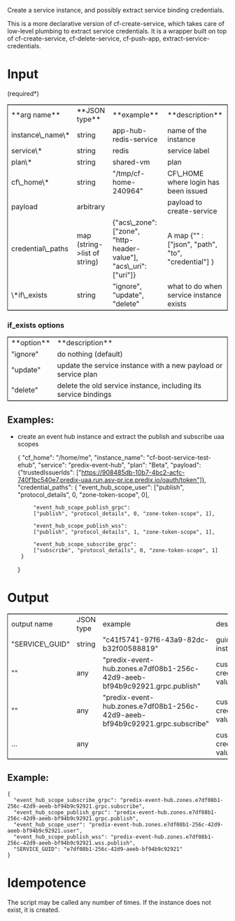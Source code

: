 Create a service instance, and possibly extract service binding credentials.

This is a more declarative version of cf-create-service, which takes care of low-level plumbing to extract service credentials.
It is a wrapper built on top of cf-create-service, cf-delete-service, cf-push-app, extract-service-credentials.

# Input

(required\*)

<table border="2" cellspacing="0" cellpadding="6" rules="groups" frame="hsides">


<colgroup>
<col  class="left" />

<col  class="left" />

<col  class="left" />

<col  class="left" />
</colgroup>
<tbody>
<tr>
<td class="left">**arg name**</td>
<td class="left">**JSON type**</td>
<td class="left">**example**</td>
<td class="left">**description**</td>
</tr>


<tr>
<td class="left">instance\_name\*</td>
<td class="left">string</td>
<td class="left">app-hub-redis-service</td>
<td class="left">name of the instance</td>
</tr>


<tr>
<td class="left">service\*</td>
<td class="left">string</td>
<td class="left">redis</td>
<td class="left">service label</td>
</tr>


<tr>
<td class="left">plan\*</td>
<td class="left">string</td>
<td class="left">shared-vm</td>
<td class="left">plan</td>
</tr>


<tr>
<td class="left">cf\_home\*</td>
<td class="left">string</td>
<td class="left">"/tmp/cf-home-240964"</td>
<td class="left">CF\_HOME where login has been issued</td>
</tr>


<tr>
<td class="left">payload</td>
<td class="left">arbitrary</td>
<td class="left">&#xa0;</td>
<td class="left">payload to create-service</td>
</tr>


<tr>
<td class="left">credential\_paths</td>
<td class="left">map (string->list of string)</td>
<td class="left">{"acs\_zone": ["zone", "http-header-value"], "acs\_uri": ["uri"]}</td>
<td class="left">A map {"<CUSTOM\_CREDENTIAL\_NAME>" : ["json", "path", "to", "credential"] }</td>
</tr>


<tr>
<td class="left">\*if\_exists</td>
<td class="left">string</td>
<td class="left">"ignore", "update", "delete"</td>
<td class="left">what to do when service instance exists</td>
</tr>
</tbody>
</table>

### if\_exists options

<table border="2" cellspacing="0" cellpadding="6" rules="groups" frame="hsides">


<colgroup>
<col  class="left" />

<col  class="left" />
</colgroup>
<tbody>
<tr>
<td class="left">**option**</td>
<td class="left">**description**</td>
</tr>


<tr>
<td class="left">"ignore"</td>
<td class="left">do nothing (default)</td>
</tr>


<tr>
<td class="left">"update"</td>
<td class="left">update the service instance with a new payload or service plan</td>
</tr>


<tr>
<td class="left">"delete"</td>
<td class="left">delete the old service instance, including its service bindings</td>
</tr>
</tbody>
</table>

## Examples:

-   create an event hub instance and extract the publish and subscribe uaa scopes

    {
         "cf_home": "/home/me",
         "instance_name": "cf-boot-service-test-ehub",
         "service": "predix-event-hub",
         "plan": "Beta",
         "payload": {"trustedIssuerIds": ["https://908485db-10b7-4bc2-acfc-740f1bc540e7.predix-uaa.run.asv-pr.ice.predix.io/oauth/token"]},
         "credential_paths": {
             "event_hub_scope_user":
             ["publish", "protocol_details", 0, "zone-token-scope", 0],
    
             "event_hub_scope_publish_grpc":
             ["publish", "protocol_details", 0, "zone-token-scope", 1],
    
             "event_hub_scope_publish_wss":
             ["publish", "protocol_details", 1, "zone-token-scope", 1],
    
             "event_hub_scope_subscribe_grpc":
             ["subscribe", "protocol_details", 0, "zone-token-scope", 1]
         }
    }

# Output

<table border="2" cellspacing="0" cellpadding="6" rules="groups" frame="hsides">


<colgroup>
<col  class="left" />

<col  class="left" />

<col  class="left" />

<col  class="left" />
</colgroup>
<tbody>
<tr>
<td class="left">output name</td>
<td class="left">JSON type</td>
<td class="left">example</td>
<td class="left">description</td>
</tr>


<tr>
<td class="left">"SERVICE\_GUID"</td>
<td class="left">string</td>
<td class="left">"c41f5741-97f6-43a9-82dc-b32f00588819"</td>
<td class="left">guid of the instance</td>
</tr>


<tr>
<td class="left">"<CREDENTIAL\_NAME\_A>"</td>
<td class="left">any</td>
<td class="left">"predix-event-hub.zones.e7df08b1-256c-42d9-aeeb-bf94b9c92921.grpc.publish"</td>
<td class="left">custom credential value</td>
</tr>


<tr>
<td class="left">"<CREDENTIAL\_NAME\_B>"</td>
<td class="left">any</td>
<td class="left">"predix-event-hub.zones.e7df08b1-256c-42d9-aeeb-bf94b9c92921.grpc.subscribe"</td>
<td class="left">custom credential value</td>
</tr>


<tr>
<td class="left">&#x2026;</td>
<td class="left">any</td>
<td class="left">&#xa0;</td>
<td class="left">custom credential value</td>
</tr>
</tbody>
</table>

## Example:

    {
      "event_hub_scope_subscribe_grpc": "predix-event-hub.zones.e7df08b1-256c-42d9-aeeb-bf94b9c92921.grpc.subscribe",
      "event_hub_scope_publish_grpc": "predix-event-hub.zones.e7df08b1-256c-42d9-aeeb-bf94b9c92921.grpc.publish",
      "event_hub_scope_user": "predix-event-hub.zones.e7df08b1-256c-42d9-aeeb-bf94b9c92921.user",
      "event_hub_scope_publish_wss": "predix-event-hub.zones.e7df08b1-256c-42d9-aeeb-bf94b9c92921.wss.publish",
      "SERVICE_GUID": "e7df08b1-256c-42d9-aeeb-bf94b9c92921"
    }

# Idempotence

The script may be called any number of times. If the instance does not exist, it is created.